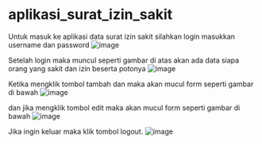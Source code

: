 # aplikasi_surat_izin_sakit
Untuk masuk ke aplikasi data surat izin sakit silahkan login masukkan username dan password
![image](https://user-images.githubusercontent.com/97661073/162894673-50f7036e-130c-4d1a-87b3-474063c16a29.png)

Setelah login maka muncul seperti gambar di atas akan ada data siapa orang yang sakit dan izin beserta potonya
![image](https://user-images.githubusercontent.com/97661073/162894718-87ae9ebb-c1bf-4df1-b6d7-a3634dea37a9.png)

Ketika mengklik tombol tambah dan maka akan mucul form seperti gambar di bawah
![image](https://user-images.githubusercontent.com/97661073/162894776-770aa4f4-91d5-4e03-8844-1b714ee05144.png)

dan jika mengklik tombol edit maka akan mucul form seperti gambar di bawah
![image](https://user-images.githubusercontent.com/97661073/162894826-a9e48f81-5913-45d2-9581-39d1c45fa486.png)

Jika ingin keluar maka klik tombol logout.
![image](https://user-images.githubusercontent.com/97661073/162894869-de7d82d4-6642-49d5-8b3a-f2779dac7938.png)
